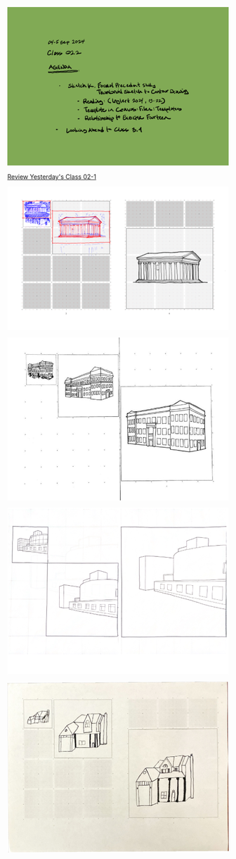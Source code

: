 ![Today's Agenda](images/240904-5_02-2.png)

[Review Yesterday's Class 02-1](index0.html)

![Sketch K. Watercolor Storyboard of Twelve Site Context Vignettes](images/sketchK_demo2.png)

![](images/Assignment_02_Above_Average.jpg)

![](images/Assignment_02_Average.png)

![](images/Assignment_02_Below_Average.png)

